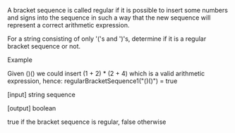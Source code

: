 A bracket sequence is called regular if it is possible to insert some numbers and signs into the sequence in such a way that the new sequence will represent a correct arithmetic expression.

For a string consisting of only '('s and ')'s, determine if it is a regular bracket sequence or not.

Example

Given ()() we could insert (1 + 2) * (2 + 4) which is a valid arithmetic expression, hence: regularBracketSequence1("()()") = true

[input] string sequence

[output] boolean

true if the bracket sequence is regular, false otherwise
